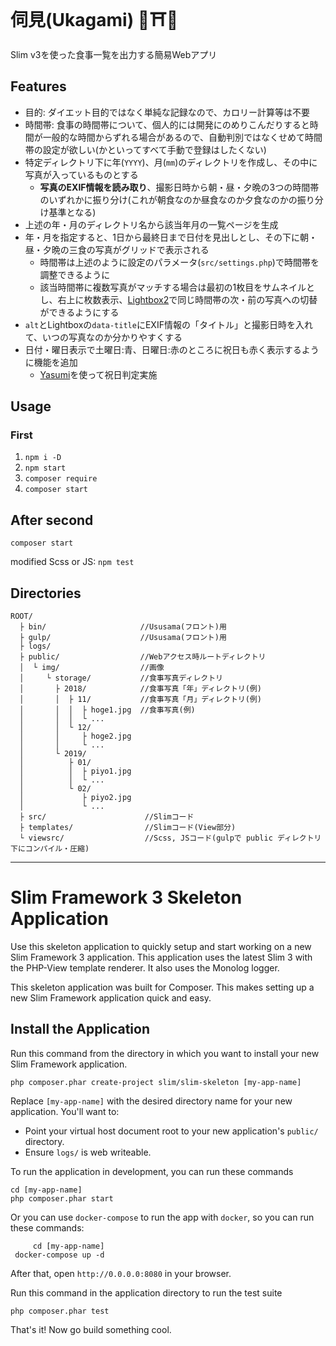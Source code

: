 # 伺見(Ukagami) 🦊⛩🦊

Slim v3を使った食事一覧を出力する簡易Webアプリ

## Features

- 目的: ダイエット目的ではなく単純な記録なので、カロリー計算等は不要
- 時間帯: 食事の時間帯について、個人的には開発にのめりこんだりすると時間が一般的な時間からずれる場合があるので、自動判別ではなくせめて時間帯の設定が欲しい(かといってすべて手動で登録はしたくない)
- 特定ディレクトリ下に年(`YYYY`)、月(`mm`)のディレクトリを作成し、その中に写真が入っているものとする
    - **写真のEXIF情報を読み取り**、撮影日時から朝・昼・夕晩の3つの時間帯のいずれかに振り分け(これが朝食なのか昼食なのか夕食なのかの振り分け基準となる)
- 上述の年・月のディレクトリ名から該当年月の一覧ページを生成
- 年・月を指定すると、1日から最終日まで日付を見出しとし、その下に朝・昼・夕晩の三食の写真がグリッドで表示される
    - 時間帯は上述のように設定のパラメータ(`src/settings.php`)で時間帯を調整できるように
    - 該当時間帯に複数写真がマッチする場合は最初の1枚目をサムネイルとし、右上に枚数表示、[Lightbox2](https://lokeshdhakar.com/projects/lightbox2/)で同じ時間帯の次・前の写真への切替ができるようにする
- `alt`とLightboxの`data-title`にEXIF情報の「タイトル」と撮影日時を入れて、いつの写真なのか分かりやすくする
- 日付・曜日表示で土曜日:青、日曜日:赤のところに祝日も赤く表示するように機能を追加
    - [Yasumi](https://azuyalabs.github.io/yasumi/)を使って祝日判定実施

## Usage

### First

1. `npm i -D`
2. `npm start`
3. `composer require`
4. `composer start`

## After second

`composer start`

modified Scss or JS: `npm test`

## Directories

~~~
ROOT/
  ├ bin/                     //Ususama(フロント)用
  ├ gulp/                    //Ususama(フロント)用
  ├ logs/
  ├ public/                  //Webアクセス時ルートディレクトリ
  │  └ img/                  //画像
  │     └ storage/           //食事写真ディレクトリ
  │       ├ 2018/            //食事写真「年」ディレクトリ(例)
  │       │  ├ 11/           //食事写真「月」ディレクトリ(例)
  │       │  │  ├ hoge1.jpg  //食事写真(例)
  │       │  │  └ ...
  │       │  └ 12/
  │       │     ├ hoge2.jpg
  │       │     └ ...
  │       └ 2019/
  │          ├ 01/
  │          │  ├ piyo1.jpg
  │          │  └ ...
  │          └ 02/
  │             ├ piyo2.jpg
  │             └ ...
  ├ src/                      //Slimコード
  ├ templates/                //Slimコード(View部分)
  └ viewsrc/                  //Scss, JSコード(gulpで public ディレクトリ下にコンパイル・圧縮)
~~~

---

# Slim Framework 3 Skeleton Application

Use this skeleton application to quickly setup and start working on a new Slim Framework 3 application. This application uses the latest Slim 3 with the PHP-View template renderer. It also uses the Monolog logger.

This skeleton application was built for Composer. This makes setting up a new Slim Framework application quick and easy.

## Install the Application

Run this command from the directory in which you want to install your new Slim Framework application.

    php composer.phar create-project slim/slim-skeleton [my-app-name]

Replace `[my-app-name]` with the desired directory name for your new application. You'll want to:

* Point your virtual host document root to your new application's `public/` directory.
* Ensure `logs/` is web writeable.

To run the application in development, you can run these commands 

	cd [my-app-name]
	php composer.phar start
	
Or you can use `docker-compose` to run the app with `docker`, so you can run these commands:

         cd [my-app-name]
	 docker-compose up -d
After that, open `http://0.0.0.0:8080` in your browser.

Run this command in the application directory to run the test suite

	php composer.phar test

That's it! Now go build something cool.
